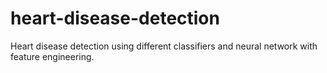 # heart-disease-detection
Heart disease detection using different classifiers and neural network with feature engineering. 

